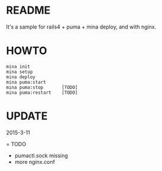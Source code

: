 # README

It's a sample for rails4 + puma + mina deploy, and with nginx.

# HOWTO

```
mina init
mina setup
mina deploy
mina puma:start
mina puma:stop       [TODO]
mina puma:restart    [TODO]
```

# UPDATE

2015-3-11

= TODO

* pumactl.sock missing
* more nginx.conf
